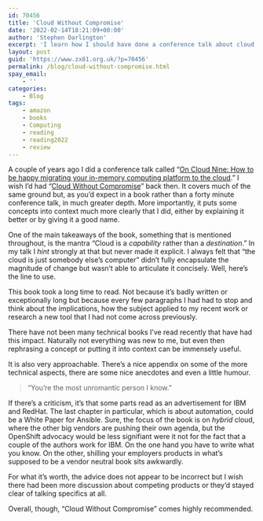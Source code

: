 ```yaml
---
id: 70456
title: 'Cloud Without Compromise'
date: '2022-02-14T18:21:09+00:00'
author: 'Stephen Darlington'
excerpt: 'I learn how I should have done a conference talk about cloud computing.'
layout: post
guid: 'https://www.zx81.org.uk/?p=70456'
permalink: /blog/cloud-without-compromise.html
spay_email:
    - ''
categories:
    - Blog
tags:
    - amazon
    - books
    - Computing
    - reading
    - reading2022
    - review
---
```


A couple of years ago I did a conference talk called “[On Cloud Nine: How to be happy migrating your in-memory computing platform to the cloud](https://www.imcsummit.org/2019/eu/session/cloud-nine-how-be-happy-migrating-your-memory-computing-platform-cloud).” I wish I’d had “[Cloud Without Compromise](https://www.oreilly.com/library/view/cloud-without-compromise/9781098103729/)” back then. It covers much of the same ground but, as you’d expect in a book rather than a forty minute conference talk, in much greater depth. More importantly, it puts some concepts into context much more clearly that I did, either by explaining it better or by giving it a good name.

One of the main takeaways of the book, something that is mentioned throughout, is the mantra “Cloud is a *capability* rather than a *destination*.” In my talk I *hint* strongly at that but never made it explicit. I always felt that “the cloud is just somebody else’s computer” didn’t fully encapsulate the magnitude of change but wasn’t able to articulate it concisely. Well, here’s the line to use.

This book took a long time to read. Not because it’s badly written or exceptionally long but because every few paragraphs I had had to stop and think about the implications, how the subject applied to my recent work or research a new tool that I had not come across previously.

There have not been many technical books I’ve read recently that have had this impact. Naturally not everything was new to me, but even then rephrasing a concept or putting it into context can be immensely useful.

It is also very approachable. There’s a nice appendix on some of the more technical aspects, there are some nice anecdotes and even a little humour.

> “You’re the most unromantic person I know.”

If there’s a criticism, it’s that some parts read as an advertisement for IBM and RedHat. The last chapter in particular, which is about automation, could be a White Paper for Ansible. Sure, the focus of the book is on *hybrid* cloud, where the other big vendors are pushing their own agenda, but the OpenShift advocacy would be less signifiant were it not for the fact that a couple of the authors work for IBM. On the one hand you have to write what you know. On the other, shilling your employers products in what’s supposed to be a vendor neutral book sits awkwardly.

For what it’s worth, the advice does not appear to be incorrect but I wish there had been more discussion about competing products or they’d stayed clear of talking specifics at all.

Overall, though, “Cloud Without Compromise” comes highly recommended.